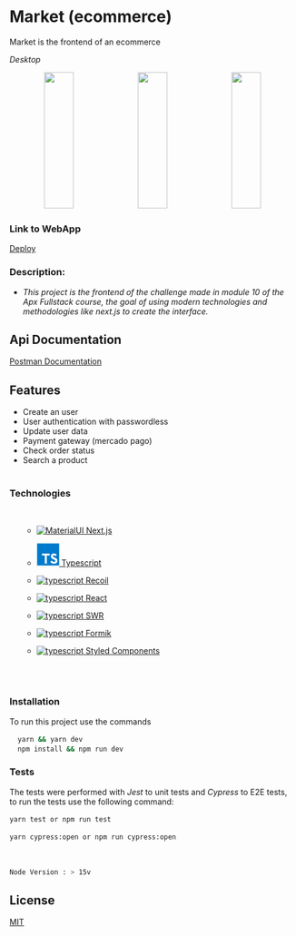 # Market (ecommerce)

Market is the frontend of an ecommerce

_Desktop_

<p align="center" width="100%">
<img  src="https://res.cloudinary.com/apx-m7-dwf/image/upload/v1681502247/portfolio/Screenshot_from_2023-04-13_17-53-02_c9xb2s.png" width="32%" height='240px'>
<img  src="https://res.cloudinary.com/apx-m7-dwf/image/upload/v1681502247/portfolio/Screenshot_from_2023-04-13_17-53-28_kavz5m.png" width="32%" height='240px'>
<img  src="https://res.cloudinary.com/apx-m7-dwf/image/upload/v1681502242/portfolio/Screenshot_from_2023-04-13_17-53-41_jz7wlt.png" width="32%" height='240px'>
</p>

### Link to WebApp

[Deploy](https://aj-market.vercel.app/)

### Description:

- _This project is the frontend of the challenge made in module 10 of the Apx Fullstack course, the goal of using modern technologies and methodologies like next.js to create the interface._

## Api Documentation

[Postman Documentation](https://documenter.getpostman.com/view/19402742/2s8YKApk8i)
<br/>

## Features

- Create an user
- User authentication with passwordless
- Update user data
- Payment gateway (mercado pago)
- Check order status
- Search a product
  <br/>
  <br/>

### Technologies

<br/>
<ul align="start">

- <a href="https://nextjs.org/" target="_blank"> <img src="https://www.drupal.org/files/project-images/nextjs-icon-dark-background.png" alt="MaterialUI" width="40" height="40" /> Next.js</a>

- <a href="https://www.typescriptlang.org/" target="_blank"> <img src="https://raw.githubusercontent.com/devicons/devicon/master/icons/typescript/typescript-original.svg" alt="typescript" width="40" height="40"/> Typescript</a>

- <a href="https://www.typescriptlang.org/" target="_blank"> <img src="https://d2eip9sf3oo6c2.cloudfront.net/tags/images/000/001/298/square_480/recoil.png" alt="typescript" width="40" height="40"/> Recoil</a>

- <a href="https://www.typescriptlang.org/" target="_blank"> <img src="https://upload.wikimedia.org/wikipedia/commons/thumb/4/47/React.svg/800px-React.svg.png" alt="typescript" width="40" height="35"/> React</a>

- <a href="https://www.typescriptlang.org/" target="_blank"> <img src="https://storage.googleapis.com/zenn-user-upload/topics/3b79c3ba2c.jpeg" alt="typescript" width="40" height="40"/> SWR</a>

- <a href="https://www.typescriptlang.org/" target="_blank"> <img src="https://img.stackshare.io/service/8846/preview.png" alt="typescript" width="40" height="40"/> Formik</a>

- <a href="https://www.typescriptlang.org/" target="_blank"> <img src="https://avatars.githubusercontent.com/u/20658825?s=200&v=4" alt="typescript" width="40" height="40"/> Styled Components</a>

</ul>
<br/>
<br/>

### Installation

To run this project use the commands

```bash
  yarn && yarn dev
  npm install && npm run dev
```

### Tests

The tests were performed with _Jest_ to unit tests and _Cypress_ to E2E tests, to run the tests use the following command:

```bash
yarn test or npm run test
```

```bash
yarn cypress:open or npm run cypress:open
```

<br/>

```bash
Node Version : > 15v
```

## License

[MIT](https://choosealicense.com/licenses/mit/)
